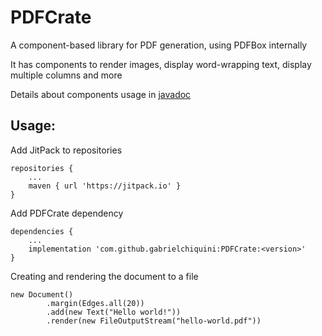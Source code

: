 # PDFCrate

A component-based library for PDF generation, using PDFBox internally

It has components to render images, display word-wrapping text, display multiple columns and more

Details about components usage in [javadoc](https://javadoc.jitpack.io/com/github/gabrielchiquini/PDFCrate/<version>/javadoc)

## Usage:

Add JitPack to repositories

````
repositories {
    ...
    maven { url 'https://jitpack.io' }
}
````

Add PDFCrate dependency

````
dependencies {
    ...
    implementation 'com.github.gabrielchiquini:PDFCrate:<version>'
}
````

Creating and rendering the document to a file

```
new Document()
        .margin(Edges.all(20))
        .add(new Text("Hello world!"))
        .render(new FileOutputStream("hello-world.pdf"))
```
